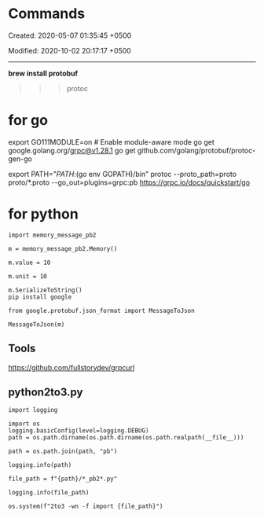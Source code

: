 # Commands

Created: 2020-05-07 01:35:45 +0500

Modified: 2020-10-02 20:17:17 +0500

---

**brew install protobuf**

>>> protoc
# for go

export GO111MODULE=on # Enable module-aware mode
go get google.golang.org/grpc@v1.28.1
go get github.com/golang/protobuf/protoc-gen-go

export PATH="$PATH:$(go env GOPATH)/bin"
protoc --proto_path=proto proto/*.proto --go_out=plugins=grpc:pb
<https://grpc.io/docs/quickstart/go>
# for python
```
import memory_message_pb2

m = memory_message_pb2.Memory()

m.value = 10

m.unit = 10

m.SerializeToString()
pip install google

from google.protobuf.json_format import MessageToJson

MessageToJson(m)
```

## Tools

<https://github.com/fullstorydev/grpcurl>

## python2to3.py
```
import logging

import os
logging.basicConfig(level=logging.DEBUG)
path = os.path.dirname(os.path.dirname(os.path.realpath(__file__)))

path = os.path.join(path, "pb")

logging.info(path)

file_path = f"{path}/*_pb2*.py"

logging.info(file_path)

os.system(f"2to3 -wn -f import {file_path}")
```
